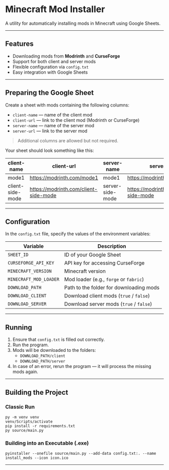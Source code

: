 # Minecraft Mod Installer

A utility for automatically installing mods in Minecraft using Google Sheets.

---

## Features

- Downloading mods from **Modrinth** and **CurseForge**
- Support for both client and server mods
- Flexible configuration via `config.txt`
- Easy integration with Google Sheets

---

## Preparing the Google Sheet

Create a sheet with mods containing the following columns:

- `client-name` — name of the client mod  
- `client-url` — link to the client mod (Modrinth or CurseForge)  
- `server-name` — name of the server mod  
- `server-url` — link to the server mod  

> Additional columns are allowed but not required.

Your sheet should look something like this:

| client-name      | client-url                            | server-name      | server-url                            |
|------------------|---------------------------------------|------------------|---------------------------------------|
| mode1            | https://modrinth.com/mode1            | mode1            | https://modrinth.com/mode1            |
| client-side-mode | https://modrinth.com/client-side-mode | server-side-mode | https://modrinth.com/server-side-mode |

---

## Configuration

In the `config.txt` file, specify the values of the environment variables:

| Variable               | Description                                   |
|------------------------|-----------------------------------------------|
| `SHEET_ID`             | ID of your Google Sheet                       |
| `CURSEFORGE_API_KEY`   | API key for accessing CurseForge              |
| `MINECRAFT_VERSION`    | Minecraft version                             |
| `MINECRAFT_MOD_LOADER` | Mod loader (e.g., `forge` or `fabric`)        |
| `DOWNLOAD_PATH`        | Path to the folder for downloading mods       |
| `DOWNLOAD_CLIENT`      | Download client mods (`true` / `false`)       |
| `DOWNLOAD_SERVER`      | Download server mods (`true` / `false`)       |

---

## Running

1. Ensure that `config.txt` is filled out correctly.
2. Run the program.
3. Mods will be downloaded to the folders:  
   - `DOWNLOAD_PATH/client`  
   - `DOWNLOAD_PATH/server`
4. In case of an error, rerun the program — it will process the missing mods again.

---

## Building the Project

### Classic Run

```shell
py -m venv venv
venv/Scripts/activate
pip install -r requirements.txt
py source/main.py
```

### Building into an Executable (.exe)

```shell
pyinstaller --onefile source/main.py --add-data config.txt:. --name install_mods --icon icon.ico
```

---

